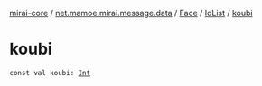 [mirai-core](../../../index.md) / [net.mamoe.mirai.message.data](../../index.md) / [Face](../index.md) / [IdList](index.md) / [koubi](./koubi.md)

# koubi

`const val koubi: `[`Int`](https://kotlinlang.org/api/latest/jvm/stdlib/kotlin/-int/index.html)